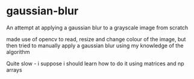 # gaussian-blur
An attempt at applying a gaussian blur to a grayscale image from scratch

made use of opencv to read, resize and change colour of the image, but then tried to manually apply a gaussian blur using my knowledge of the algorithm

Quite slow - i suppose i should learn how to do it using matrices and np arrays
